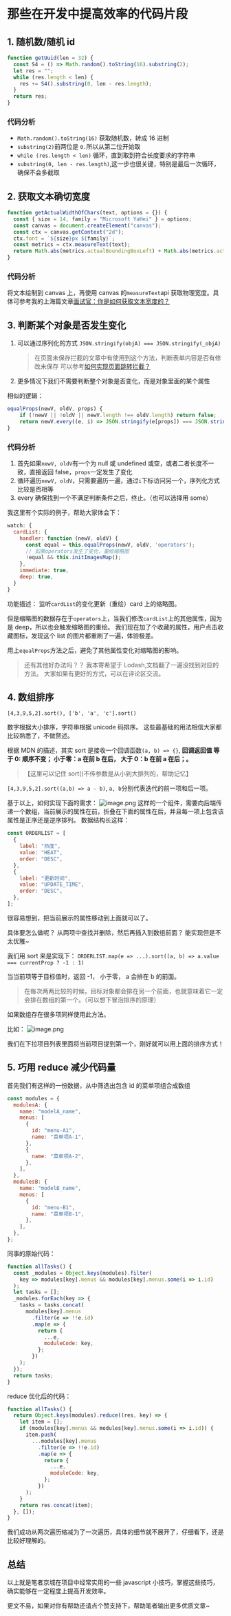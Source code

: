 # 那些在开发中提高效率的代码片段

## 1. 随机数/随机 id

```js
function getUuid(len = 32) {
  const S4 = () => Math.random().toString(16).substring(2);
  let res = "";
  while (res.length < len) {
    res += S4().substring(0, len - res.length);
  }
  return res;
}
```

### 代码分析

- `Math.random().toString(16)` 获取随机数，转成 16 进制
- `substring(2)`前两位是 `0.`所以从第二位开始取
- `while (res.length < len)` 循环，直到取到符合长度要求的字符串
- `substring(0, len - res.length)`,这一步也很关键，特别是最后一次循环，确保不会多截取

## 2. 获取文本确切宽度

```js
function getActualWidthOfChars(text, options = {}) {
  const { size = 14, family = "Microsoft YaHei" } = options;
  const canvas = document.createElement("canvas");
  const ctx = canvas.getContext("2d");
  ctx.font = `${size}px ${family}`;
  const metrics = ctx.measureText(text);
  return Math.abs(metrics.actualBoundingBoxLeft) + Math.abs(metrics.actualBoundingBoxRight);
}
```

### 代码分析

将文本绘制到 canvas 上，再使用 canvas 的`measureText`api 获取物理宽度。具体可参考我的上海篇文章[面试官：你是如何获取文本宽度的？](https://juejin.cn/post/7091990279565082655)

## 3. 判断某个对象是否发生变化

1. 可以通过序列化的方式
   `JSON.stringify(objA) === JSON.stringify(_objA)`

   > 在页面未保存拦截的文章中有使用到这个方法，判断表单内容是否有修改未保存
   > 可以参考[如何实现页面跳转拦截？](https://juejin.cn/post/7069033418222207006#heading-0)

2. 更多情况下我们不需要判断整个对象是否变化，而是对象里面的某个属性

相似的逻辑：

```js
equalProps(newV, oldV, props) {
    if (!newV || !oldV || newV.length !== oldV.length) return false;
    return newV.every((e, i) => JSON.stringify(e[props]) === JSON.stringify(oldV[i][props]));
}
```

### 代码分析

1. 首先如果`newV, oldV`有一个为 null 或 undefined 或空，或者二者长度不一致，直接返回 false，`props`一定发生了变化
2. 循环遍历`newV, oldV`，只需要遍历一遍，通过`i`下标访问另一个，序列化方式比较是否相等
3. every 确保找到一个不满足判断条件之后，终止。（也可以选择用 some）

我这里有个实际的例子，帮助大家体会下：

```js
watch: {
  cardList: {
    handler: function (newV, oldV) {
      const equal = this.equalProps(newV, oldV, 'operators');
      // 如果operators发生了变化，重绘缩略图
      !equal && this.initImagesMap();
    },
    immediate: true,
    deep: true,
  }
}
```

功能描述： 监听`cardList`的变化更新（重绘）card 上的缩略图。

但是缩略图的数据存在于`operators`上，当我们修改`cardList`上的其他属性，因为是 deep，所以也会触发缩略图的重绘。
我们现在加了个收藏的属性，用户点击收藏图标，发现这个 list 的图片都重刷了一遍，体验极差。

用上`equalProps`方法之后，避免了其他属性变化对缩略图的影响。

> 还有其他好办法吗？？ 我本寄希望于 Lodash,文档翻了一遍没找到对应的方法。 大家如果有更好的方式，可以在评论区交流。

## 4. 数组排序

`[4,3,9,5,2].sort(), ['b', 'a', 'c'].sort()`

数字根据大小排序，字符串根据 unicode 码排序。 这些最基础的用法相信大家都比较熟悉了，不做赘述。

根据 MDN 的描述，其实 sort 是接收一个回调函数`(a, b) => {}`,
**回调返回值 等于 0: 顺序不变； 小于零：a 在前 b 在后， 大于 0：b 在前 a 在后；。**

> 【这里可以记住 sort()不传参数是从小到大排列的，帮助记忆】

`[4,3,9,5,2].sort((a,b) => a - b)`, `a, b`分别代表迭代的前一项和后一项。

基于以上，如何实现下面的需求：
![image.png](https://p1-juejin.byteimg.com/tos-cn-i-k3u1fbpfcp/ecd050043f1f46b18f90c76ae802d655~tplv-k3u1fbpfcp-watermark.image?)
这样的一个组件，需要向后端传递一个数组，当前展示的属性在前，折叠在下面的属性在后，并且每一项上包含该属性是正序还是逆序排列。
数据结构长这样：

```js
const ORDERLIST = [
  {
    label: "热度",
    value: "HEAT",
    order: "DESC",
  },
  {
    label: "更新时间",
    value: "UPDATE_TIME",
    order: "DESC",
  },
];
```

很容易想到，把当前展示的属性移动到上面就可以了。

具体要怎么做呢？ 从两项中查找并删除，然后再插入到数组前面？ 能实现但是不太优雅~

我们用 sort 来是实现下：
`ORDERLIST.map(e => ...).sort((a, b) => a.value === currentProp ? -1 : 1)`

当当前项等于目标值时，返回 -1， 小于零， a 会排在 b 的前面。

> 在每次两两比较的时候，目标对象都会排在另一个前面，也就意味着它一定会排在数组的第一个。（可以想下冒泡排序的原理）

如果数组存在很多项同样使用此方法。

比如：
![image.png](https://p9-juejin.byteimg.com/tos-cn-i-k3u1fbpfcp/476a32e7003b48668d8cb335449ef415~tplv-k3u1fbpfcp-watermark.image?)

我们在下拉项目列表里面将当前项目提到第一个，刚好就可以用上面的排序方式！

## 5. 巧用 reduce 减少代码量

首先我们有这样的一份数据，从中筛选出包含 id 的菜单项组合成数组

```js
const modules = {
  modulesA: {
    name: "modelA_name",
    menus: [
      {
        id: "menu-A1",
        name: "菜单项A-1",
      },
      {
        name: "菜单项A-2",
      },
    ],
  },
  modulesB: {
    name: "modelB_name",
    menus: [
      {
        id: "menu-B1",
        name: "菜单项B-1",
      },
    ],
  },
};
```

同事的原始代码：

```js
function allTasks() {
  const _modules = Object.keys(modules).filter(
    key => modules[key].menus && modules[key].menus.some(i => i.id)
  );
  let tasks = [];
  _modules.forEach(key => {
    tasks = tasks.concat(
      modules[key].menus
        .filter(e => !!e.id)
        .map(e => {
          return {
            ...e,
            moduleCode: key,
          };
        })
    );
  });
  return tasks;
}
```

reduce 优化后的代码：

```js
function allTasks() {
  return Object.keys(modules).reduce((res, key) => {
    let item = [];
    if (modules[key].menus && modules[key].menus.some(i => i.id)) {
      item.push(
        ...modules[key].menus
          .filter(e => !!e.id)
          .map(e => {
            return {
              ...e,
              moduleCode: key,
            };
          })
      );
    }
    return res.concat(item);
  }, []);
}
```

我们成功从两次遍历缩减为了一次遍历，具体的细节就不展开了，仔细看下，还是比较好理解的。

## 总结

以上就是笔者京城在项目中经常实用的一些 javascript 小技巧，掌握这些技巧，确实能够在一定程度上提高开发效率。

更文不易，如果对你有帮助还请点个赞支持下，帮助笔者输出更多优质文章~
